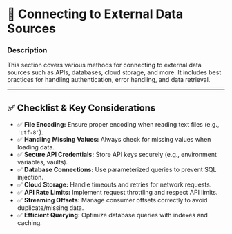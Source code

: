 # 📖 Connecting to External Data Sources

### **Description**  
This section covers various methods for connecting to external data sources such as APIs, databases, cloud storage, and more. It includes best practices for handling authentication, error handling, and data retrieval.

---

## ✅ **Checklist & Key Considerations**  

- ✅ **File Encoding:** Ensure proper encoding when reading text files (e.g., `'utf-8'`).
- ✅ **Handling Missing Values:** Always check for missing values when loading data.
- ✅ **Secure API Credentials:** Store API keys securely (e.g., environment variables, vaults).
- ✅ **Database Connections:** Use parameterized queries to prevent SQL injection.
- ✅ **Cloud Storage:** Handle timeouts and retries for network requests.
- ✅ **API Rate Limits:** Implement request throttling and respect API limits.
- ✅ **Streaming Offsets:** Manage consumer offsets correctly to avoid duplicate/missing data.
- ✅ **Efficient Querying:** Optimize database queries with indexes and caching.
